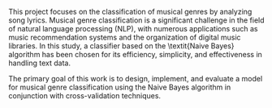 This project focuses on the classification of musical genres by analyzing song lyrics. Musical genre classification is a significant challenge in the field of natural language processing (NLP), with numerous applications such as music recommendation systems and the organization of digital music libraries. In this study, a classifier based on the \textit{Naive Bayes} algorithm has been chosen for its efficiency, simplicity, and effectiveness in handling text data.

The primary goal of this work is to design, implement, and evaluate a model for musical genre classification using the Naive Bayes algorithm in conjunction with cross-validation techniques. 
